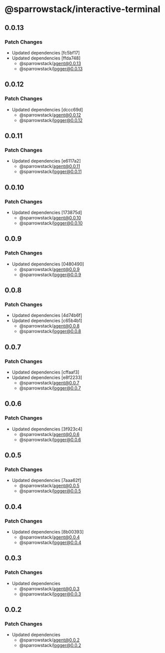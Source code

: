 # @sparrowstack/interactive-terminal

## 0.0.13

### Patch Changes

- Updated dependencies [fc5bf17]
- Updated dependencies [ffda748]
    - @sparrowstack/agent@0.0.13
    - @sparrowstack/logger@0.0.13

## 0.0.12

### Patch Changes

- Updated dependencies [dccc69d]
    - @sparrowstack/agent@0.0.12
    - @sparrowstack/logger@0.0.12

## 0.0.11

### Patch Changes

- Updated dependencies [e6117a2]
    - @sparrowstack/agent@0.0.11
    - @sparrowstack/logger@0.0.11

## 0.0.10

### Patch Changes

- Updated dependencies [173875d]
    - @sparrowstack/agent@0.0.10
    - @sparrowstack/logger@0.0.10

## 0.0.9

### Patch Changes

- Updated dependencies [0480490]
    - @sparrowstack/agent@0.0.9
    - @sparrowstack/logger@0.0.9

## 0.0.8

### Patch Changes

- Updated dependencies [4d74b6f]
- Updated dependencies [c65b4b1]
    - @sparrowstack/agent@0.0.8
    - @sparrowstack/logger@0.0.8

## 0.0.7

### Patch Changes

- Updated dependencies [cffaaf3]
- Updated dependencies [e8f2233]
    - @sparrowstack/agent@0.0.7
    - @sparrowstack/logger@0.0.7

## 0.0.6

### Patch Changes

- Updated dependencies [3f923c4]
    - @sparrowstack/agent@0.0.6
    - @sparrowstack/logger@0.0.6

## 0.0.5

### Patch Changes

- Updated dependencies [7aaa62f]
    - @sparrowstack/agent@0.0.5
    - @sparrowstack/logger@0.0.5

## 0.0.4

### Patch Changes

- Updated dependencies [8b00393]
    - @sparrowstack/agent@0.0.4
    - @sparrowstack/logger@0.0.4

## 0.0.3

### Patch Changes

- Updated dependencies
    - @sparrowstack/agent@0.0.3
    - @sparrowstack/logger@0.0.3

## 0.0.2

### Patch Changes

- Updated dependencies
    - @sparrowstack/agent@0.0.2
    - @sparrowstack/logger@0.0.2
